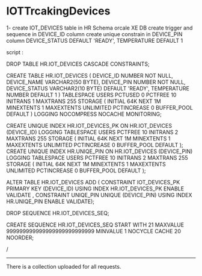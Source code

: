 # IOTTrcakingDevices



1- create IOT_DEVICES table in HR Schema orcale XE DB
   create trigger and sequence in DEVICE_ID column
   create unique constrain in DEVICE_PIN  column
   DEVICE_STATUS   DEFAULT 'READY',
   TEMPERATURE     DEFAULT 1 
  
script :

DROP TABLE HR.IOT_DEVICES CASCADE CONSTRAINTS;

CREATE TABLE HR.IOT_DEVICES
(
  DEVICE_ID      NUMBER                         NOT NULL,
  DEVICE_NAME    VARCHAR2(50 BYTE),
  DEVICE_PIN     NUMBER                         NOT NULL,
  DEVICE_STATUS  VARCHAR2(10 BYTE)              DEFAULT 'READY',
  TEMPERATURE    NUMBER                         DEFAULT 1
)
TABLESPACE USERS
PCTUSED    0
PCTFREE    10
INITRANS   1
MAXTRANS   255
STORAGE    (
            INITIAL          64K
            NEXT             1M
            MINEXTENTS       1
            MAXEXTENTS       UNLIMITED
            PCTINCREASE      0
            BUFFER_POOL      DEFAULT
           )
LOGGING 
NOCOMPRESS 
NOCACHE
MONITORING;


CREATE UNIQUE INDEX HR.IOT_DEVICES_PK ON HR.IOT_DEVICES
(DEVICE_ID)
LOGGING
TABLESPACE USERS
PCTFREE    10
INITRANS   2
MAXTRANS   255
STORAGE    (
            INITIAL          64K
            NEXT             1M
            MINEXTENTS       1
            MAXEXTENTS       UNLIMITED
            PCTINCREASE      0
            BUFFER_POOL      DEFAULT
           );
CREATE UNIQUE INDEX HR.UNIQE_PIN ON HR.IOT_DEVICES
(DEVICE_PIN)
LOGGING
TABLESPACE USERS
PCTFREE    10
INITRANS   2
MAXTRANS   255
STORAGE    (
            INITIAL          64K
            NEXT             1M
            MINEXTENTS       1
            MAXEXTENTS       UNLIMITED
            PCTINCREASE      0
            BUFFER_POOL      DEFAULT
           );

ALTER TABLE HR.IOT_DEVICES ADD (
  CONSTRAINT IOT_DEVICES_PK
  PRIMARY KEY
  (DEVICE_ID)
  USING INDEX HR.IOT_DEVICES_PK
  ENABLE VALIDATE
,  CONSTRAINT UNIQE_PIN
  UNIQUE (DEVICE_PIN)
  USING INDEX HR.UNIQE_PIN
  ENABLE VALIDATE);


DROP SEQUENCE HR.IOT_DEVICES_SEQ;

CREATE SEQUENCE HR.IOT_DEVICES_SEQ
  START WITH 21
  MAXVALUE 999999999999999999999999999
  MINVALUE 1
  NOCYCLE
  CACHE 20
  NOORDER;



/


------------------------------------------------
There is a collection uploaded for all requests.

